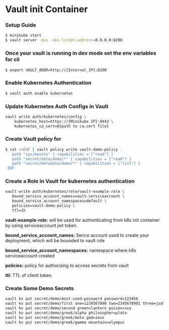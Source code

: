 # Vault init Container 
### Setup Guide

```bash
$ minikube start 
$ vault server -dev -dev-listen-address=0.0.0.0:8200
```
### Once your vault is running in dev mode set the env variables for cli
```bash
$ export VAULT_ADDR=http://{Internal_IP}:8200
```
### Enable Kubernetes Authentication
```bash
$ vault auth enable kubernetes
```
### Update Kubernetes Auth Configs in Vault
```bash
vault write auth/kubernetes/config \
    kubernetes_host=https://{Minikube IP}:8443 \
    kubernetes_ca_cert=@{path to ca.cert file}
 ```
### Create Vault policy for 
 
 ```bash
$ cat <<EOF | vault policy write vault-demo-policy -
    path "sys/mounts" { capabilities = ["read"] }
    path "secret/data/demo/*" { capabilities = ["read"] }
    path "secret/metadata/demo/*" { capabilities = ["list"] }
  EOF 
```
### Create a Role in Vault for kubernetes authentication
 ```bash 
 vault write auth/kubernetes/role/vault-example-role \
    bound_service_account_names=vault-serviceaccount \
    bound_service_account_namespaces=default \
    policies=vault-demo-policy \
    ttl=1h
 ```
 **vault-example-role:** will be used for authenticating from k8s init container by using serviceaccount jwt token.
 
 **bound_service_account_names:** Serice account used to create your deployment, which will be bounded to vault role
 
 **bound_service_account_namespaces:** namespace where k8s serviceaccount created
 
 **policies:** policy for authorizing to access secrets from vault 
 
 **ttl:** TTL of client token.
 
### Create Some Demo Secrets 
```bash 
vault kv put secret/demo/most-used-password password=123456
vault kv put secret/demo/first one=1234567890 two=2345678901 three=jsdfhdsjfh
vault kv put secret/demo/second green=lantern poison=ivy
vault kv put secret/demo/greek/alpha philosopher=plato
vault kv put secret/demo/greek/beta god=zeus
vault kv put secret/demo/greek/gamma mountain=olympus
```
